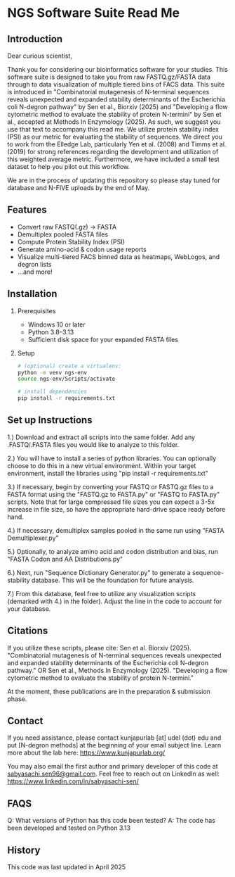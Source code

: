 # NGS Software Suite Read Me


## Introduction
Dear curious scientist,

Thank you for considering our bioinformatics software for your studies. This software suite is designed to take you from raw FASTQ.gz/FASTA data through to data visualization of multiple tiered bins of FACS data. This suite is introduced in "Combinatorial mutagenesis of N-terminal sequences reveals unexpected and expanded stability determinants of the Escherichia coli N-degron pathway" by Sen et al., Biorxiv (2025) and "Developing a flow cytometric method to evaluate the stability of protein N-termini" by Sen et al., accepted at Methods In Enzymology (2025). As such, we suggest you use that text to accompany this read me. We utilize protein stability index (PSI) as our metric for evaluating the stability of sequences. We direct you to work from the Elledge Lab, particularly Yen et al. (2008) and Timms et al. (2019) for strong references regarding the development and utilization of this weighted average metric. Furthermore, we have included a small test dataset to help you pilot out this workflow.

We are in the process of updating this repository so please stay tuned for database and N-FIVE uploads by the end of May.


## Features
- Convert raw FASTQ(.gz) → FASTA  
- Demultiplex pooled FASTA files  
- Compute Protein Stability Index (PSI)  
- Generate amino-acid & codon usage reports  
- Visualize multi-tiered FACS binned data as heatmaps, WebLogos, and degron lists  
- …and more!

## Installation
1. Prerequisites
   - Windows 10 or later  
   - Python 3.8–3.13  
   - Sufficient disk space for your expanded FASTA files

2. Setup  
   ```bash
   # (optional) create a virtualenv:
   python -m venv ngs-env
   source ngs-env/Scripts/activate

   # install dependencies
   pip install -r requirements.txt

## Set up Instructions
1.) Download and extract all scripts into the same folder. Add any .FASTQ/.FASTA files you would like to analyze to this folder.

2.) You will have to install a series of python libraries. You can optionally choose to do this in a new virtual environment. Within your target environment, install the libraries using "pip install -r requirements.txt"

3.) If necessary, begin by converting your FASTQ or FASTQ.gz files to a FASTA format using the "FASTQ.gz to FASTA.py" or "FASTQ to FASTA.py" scripts. Note that for large 
compressed file sizes you can expect a 3-5x increase in file size, so have the appropriate hard-drive space ready before hand.

4.) If necessary, demultiplex samples pooled in the same run using "FASTA Demultiplexer.py"

5.) Optionally, to analyze amino acid and codon distribution and bias, run "FASTA Codon and AA Distributions.py" 

6.) Next, run "Sequence Dictionary Generator.py" to generate a sequence-stability database. This will be the foundation for future analysis.

7.) From this database, feel free to utilize any visualization scripts (demarked with 4.) in the folder). Adjust the line in the code to account for your database.

## Citations
If you utilize these scripts, please cite:
Sen et al. Biorxiv (2025). "Combinatorial mutagenesis of N-terminal sequences reveals unexpected and expanded stability determinants of the Escherichia coli N-degron pathway." OR
Sen et al., Methods In Enzymology (2025). "Developing a flow cytometric method to evaluate the stability of protein N-termini."

At the moment, these publications are in the preparation & submission phase.

## Contact
If you need assistance, please contact kunjapurlab [at] udel (dot) edu and put [N-degron methods] at the beginning of your email subject line. Learn more about the lab here: https://www.kunjapurlab.org/ 

You may also email the first author and primary developer of this code at sabyasachi.sen96@gmail.com. Feel free to reach out on LinkedIn as well: https://www.linkedin.com/in/sabyasachi-sen/ 

## FAQS 
Q: What versions of Python has this code been tested?
A: The code has been developed and tested on Python 3.13

## History
This code was last updated in April 2025

